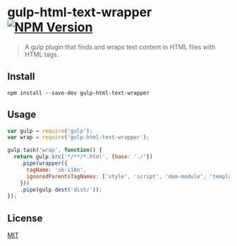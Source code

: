 # gulp-html-text-wrapper [![NPM Version][npm-image]][npm-url]
> A gulp plugin that finds and wraps text content in HTML files with HTML tags.

## Install
```shell
npm install --save-dev gulp-html-text-wrapper
```

## Usage
```js
var gulp = require('gulp');
var wrap = require('gulp-html-text-wrapper');

gulp.task('wrap', function() {
  return gulp.src('*/**/*.html', {base: './'})
    .pipe(wrapper({
      tagName: 'sb-i18n',
      ignoredParentsTagNames: ['style', 'script', 'dom-module', 'template']
    }))
    .pipe(gulp.dest('dist/'));
});
```

## License
[MIT](LICENSE)

[npm-image]: https://img.shields.io/npm/v/gulp-html-text-wrapper.svg
[npm-url]: https://www.npmjs.com/package/gulp-html-text-wrapper
